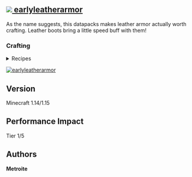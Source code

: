 ## [<img src="https://i.imgur.com/BjfNPDg.gif"> earlyleatherarmor](https://download.metroite.de/#/home?url=https://github.com/Metroite/datapacks/tree/1.14/earlyleatherarmor&rootDirectory=false)

As the name suggests, this datapacks makes leather armor actually worth crafting. Leather boots bring a little speed buff with them!

### Crafting

<details>
<summary>Recipes</summary>
<br>

*/ - Stick*

*L - Leather*

**Leather Helmet:**
```
/L/
/ /

```

**Leather Chestplate:**
```
/ /
/L/
/L/
```

**Leather Leggings:**
```
/L/
/ /
/ /
```

**Leather Boots:**
```

/ /
L L
```

</details>

<a href="https://download.metroite.de/#/home?url=https://github.com/Metroite/datapacks/tree/1.14/earlyleatherarmor&rootDirectory=false" rel="All recipes">![earlyleatherarmor](earlyleatherarmor.png?raw=true "All recipes")</a>

## Version

Minecraft 1.14/1.15

## Performance Impact

Tier 1/5

## Authors

**Metroite**
